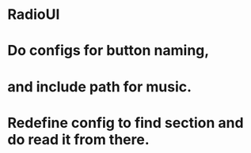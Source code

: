 # RadioUI

# Do configs for button naming,
# and include path for music.
# Redefine config to find section and do read it from there.
